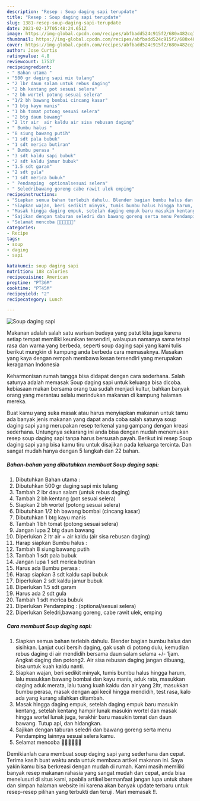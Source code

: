 ```yaml
---
description: "Resep : Soup daging sapi terupdate"
title: "Resep : Soup daging sapi terupdate"
slug: 1381-resep-soup-daging-sapi-terupdate
date: 2021-02-17T05:48:24.651Z
image: https://img-global.cpcdn.com/recipes/abfbadd524c915f2/680x482cq70/soup-daging-sapi-foto-resep-utama.jpg
thumbnail: https://img-global.cpcdn.com/recipes/abfbadd524c915f2/680x482cq70/soup-daging-sapi-foto-resep-utama.jpg
cover: https://img-global.cpcdn.com/recipes/abfbadd524c915f2/680x482cq70/soup-daging-sapi-foto-resep-utama.jpg
author: Jose Curtis
ratingvalue: 4.8
reviewcount: 17537
recipeingredient:
- " Bahan utama "
- "500 gr daging sapi mix tulang"
- "2 lbr daun salam untuk rebus daging"
- "2 bh kentang pot sesuai selera"
- "2 bh wortel potong sesuai selera"
- "1/2 bh bawang bombai cincang kasar"
- "1 btg kayu manis"
- "1 bh tomat potong sesuai selera"
- "2 btg daun bawang"
- "2 ltr air  air kaldu air sisa rebusan daging"
- " Bumbu halus "
- "8 siung bawang putih"
- "1 sdt pala bubuk"
- "1 sdt merica butiran"
- " Bumbu perasa "
- "3 sdt kaldu sapi bubuk"
- "2 sdt kaldu jamur bubuk"
- "1.5 sdt garam"
- "2 sdt gula"
- "1 sdt merica bubuk"
- " Pendamping  optionalsesuai selera"
- " Seledribawang goreng cabe rawit ulek emping"
recipeinstructions:
- "Siapkan semua bahan terlebih dahulu. Blender bagian bumbu halus dan sisihkan. Lanjut cuci bersih daging, gak usah di potong dulu, kemudian rebus daging di air mendidih bersama daun salam selama +/- 1jam. Angkat daging dan potong2. Air sisa rebusan daging jangan dibuang, bisa untuk kuah kaldu nanti."
- "Siapkan wajan, beri sedikit minyak, tumis bumbu halus hingga harum, lalu masukkan bawang bombai dan kayu manis, aduk rata, masukkan daging aduk merata, lalu tuang kuah kaldu dan air yang 2ltr, masukkan bumbu perasa, masak dengan api kecil hingga mendidih, test rasa, kalo ada yang kurang silahkan ditambah."
- "Masak hingga daging empuk, setelah daging empuk baru masukin kentang, setelah kentang hampir lunak masukin wortel dan masak hingga wortel lunak juga, terakhir baru masukin tomat dan daun bawang. Tutup api, dan hidangkan."
- "Sajikan dengan taburan seledri dan bawang goreng serta menu Pendamping lainnya sesuai selera kamu."
- "Selamat mencoba 🙏🙏🥰🥰💪💪"
categories:
- Recipe
tags:
- soup
- daging
- sapi

katakunci: soup daging sapi 
nutrition: 188 calories
recipecuisine: American
preptime: "PT36M"
cooktime: "PT45M"
recipeyield: "2"
recipecategory: Lunch

---
```



![Soup daging sapi](https://img-global.cpcdn.com/recipes/abfbadd524c915f2/680x482cq70/soup-daging-sapi-foto-resep-utama.jpg)

Makanan adalah salah satu warisan budaya yang patut kita jaga karena setiap tempat memiliki keunikan tersendiri, walaupun namanya sama tetapi rasa dan warna yang berbeda, seperti soup daging sapi yang kami tulis berikut mungkin di kampung anda berbeda cara memasaknya. Masakan yang kaya dengan rempah membawa kesan tersendiri yang merupakan keragaman Indonesia

Keharmonisan rumah tangga bisa didapat dengan cara sederhana. Salah satunya adalah memasak Soup daging sapi untuk keluarga bisa dicoba. kebiasaan makan bersama orang tua sudah menjadi kultur, bahkan banyak orang yang merantau selalu merindukan makanan di kampung halaman mereka.



Buat kamu yang suka masak atau harus menyiapkan makanan untuk tamu ada banyak jenis makanan yang dapat anda coba salah satunya soup daging sapi yang merupakan resep terkenal yang gampang dengan kreasi sederhana. Untungnya sekarang ini anda bisa dengan mudah menemukan resep soup daging sapi tanpa harus bersusah payah.
Berikut ini resep Soup daging sapi yang bisa kamu tiru untuk disajikan pada keluarga tercinta. Dan sangat mudah hanya dengan 5 langkah dan 22 bahan.


<!--inarticleads1-->

##### Bahan-bahan yang dibutuhkan membuat Soup daging sapi:

1. Dibutuhkan  Bahan utama :
1. Dibutuhkan 500 gr daging sapi mix tulang
1. Tambah 2 lbr daun salam (untuk rebus daging)
1. Tambah 2 bh kentang (pot sesuai selera)
1. Siapkan 2 bh wortel (potong sesuai selera)
1. Dibutuhkan 1/2 bh bawang bombai (cincang kasar)
1. Dibutuhkan 1 btg kayu manis
1. Tambah 1 bh tomat (potong sesuai selera)
1. Jangan lupa 2 btg daun bawang
1. Diperlukan 2 ltr air + air kaldu (air sisa rebusan daging)
1. Harap siapkan  Bumbu halus :
1. Tambah 8 siung bawang putih
1. Tambah 1 sdt pala bubuk
1. Jangan lupa 1 sdt merica butiran
1. Harus ada  Bumbu perasa :
1. Harap siapkan 3 sdt kaldu sapi bubuk
1. Diperlukan 2 sdt kaldu jamur bubuk
1. Diperlukan 1.5 sdt garam
1. Harus ada 2 sdt gula
1. Tambah 1 sdt merica bubuk
1. Diperlukan  Pendamping : (optional/sesuai selera)
1. Diperlukan  Seledri,bawang goreng, cabe rawit ulek, emping




<!--inarticleads2-->

##### Cara membuat  Soup daging sapi:

1. Siapkan semua bahan terlebih dahulu. Blender bagian bumbu halus dan sisihkan. Lanjut cuci bersih daging, gak usah di potong dulu, kemudian rebus daging di air mendidih bersama daun salam selama +/- 1jam. Angkat daging dan potong2. Air sisa rebusan daging jangan dibuang, bisa untuk kuah kaldu nanti.
1. Siapkan wajan, beri sedikit minyak, tumis bumbu halus hingga harum, lalu masukkan bawang bombai dan kayu manis, aduk rata, masukkan daging aduk merata, lalu tuang kuah kaldu dan air yang 2ltr, masukkan bumbu perasa, masak dengan api kecil hingga mendidih, test rasa, kalo ada yang kurang silahkan ditambah.
1. Masak hingga daging empuk, setelah daging empuk baru masukin kentang, setelah kentang hampir lunak masukin wortel dan masak hingga wortel lunak juga, terakhir baru masukin tomat dan daun bawang. Tutup api, dan hidangkan.
1. Sajikan dengan taburan seledri dan bawang goreng serta menu Pendamping lainnya sesuai selera kamu.
1. Selamat mencoba 🙏🙏🥰🥰💪💪




Demikianlah cara membuat soup daging sapi yang sederhana dan cepat. Terima kasih buat waktu anda untuk membaca artikel makanan ini. Saya yakin kamu bisa berkreasi dengan mudah di rumah. Kami masih memiliki banyak resep makanan rahasia yang sangat mudah dan cepat, anda bisa menelusuri di situs kami, apabila artikel bermanfaat jangan lupa untuk share dan simpan halaman website ini karena akan banyak update terbaru untuk resep-resep pilihan yang terbukti dan teruji. Mari memasak !!. 
